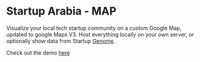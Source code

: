 Startup Arabia - MAP
====================

Visualize your local tech startup community on a custom Google Map, updated to google Maps V3. Host everything locally on your own server, or optionally show data from Startup [Genome](http://www.startupgenome.com).

Check out the demo [here](http://startuparabia.me)
